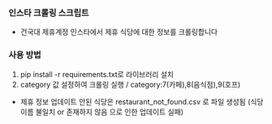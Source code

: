 ### 인스타 크롤링 스크립트

- 건국대 제휴계정 인스타에서 제휴 식당에 대한 정보를 크롤링합니다

### 사용 방법
1. pip install -r requirements.txt로  라이브러리 설치
2. category 값 설정하여 크롤링 실행 / category:7(카페),8(음식점),9(호프)

- 제휴 정보 업데이트 안된 식당은 restaurant_not_found.csv 로 파일 생성됨 (식당 이름 불일치 or 존재하지 않음 으로 인한 업데이트 실패)

